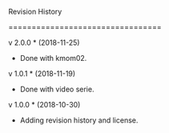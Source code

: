 Revision History

=================================

v 2.0.0 * (2018-11-25)

* Done with kmom02.


v 1.0.1 * (2018-11-19)

* Done with video serie.

v 1.0.0 * (2018-10-30)

* Adding revision history and license.
